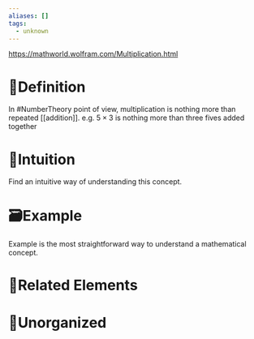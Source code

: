 ```yaml
---
aliases: []
tags:
  - unknown
---
```


https://mathworld.wolfram.com/Multiplication.html

# 📝Definition
In #NumberTheory point of view, multiplication is nothing more than repeated [[addition]].
e.g. $5\times3$ is nothing more than three fives added together

# 🧠Intuition
Find an intuitive way of understanding this concept.

# 🗃Example
Example is the most straightforward way to understand a mathematical concept.

# 🌱Related Elements



# 🍂Unorganized